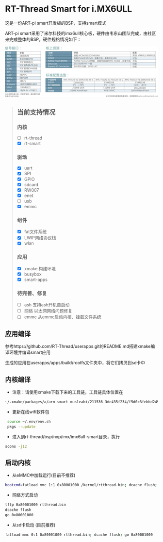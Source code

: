 # RT-Thread Smart for i.MX6ULL

这是一份ART-pi smart开发板的BSP，支持smart模式

ART-pi smart采用了米尔科技的imx6ull核心板，硬件由韦东山团队完成，由社区来完成整体的BSP。硬件规格情况如下：

![硬件资源](figures/hw_resources.png)

> ## 当前支持情况
> ### 内核
> * [ ]  rt-thread
> * [x]  rt-smart
> 
> ### 驱动
> * [x]  uart
> * [x]  SPI
> * [x]  GPIO
> * [x]  sdcard
> * [x]  RW007
> * [x]  enet
> * [ ]  usb
> * [x]  emmc
> 
> ### 组件
> * [x]  fat文件系统
> * [x]  LWIP网络协议栈
> * [x]  wlan
> 
> ### 应用
> * [x]  xmake 构建环境
> * [x]  busybox
> * [x]  smart-apps
> 
> ### 待完善、修复
> * [ ]  ash  支持ash开机自启动
> * [ ]  网络 以太网网络问题修复
> * [ ]  emmc 从emmc启动内核、挂载文件系统
 
## 应用编译

参考https://github.com/RT-Thread/userapps.git的README.md搭建xmake编译环境并编译smart应用

生成的应用在userapps/apps/build/rootfs文件夹中，将它们拷贝到sd卡中

## 内核编译

* 注意：请使用xmake下载下来的工具链，工具链具体位置在

```bash
~/.xmake/packages/a/arm-smart-musleabi/211536-3de435f234/f5d0c3febbd2497fa950eb569871a3c0
```

* 更新在线wifi软件包
```bash
 source ~/.env/env.sh 
 pkgs --update
 ```

* 进入到rt-thread/bsp/nxp/imx/imx6ull-smart目录，执行

```bash
scons -j12
```

## 启动内核

* 从eMMC中加载运行(目前不推荐)

```bash
bootcmd=fatload mmc 1:1 0x80001000 /kernel/rtthread.bin; dcache flush; go 0x80001000
```

* 网络方式启动

```bash
tftp 0x80001000 rtthread.bin
dcache flush
go 0x80001000
```

* 从sd卡启动 (目前推荐)

```bash
fatload mmc 0:1 0x80001000 rtthread.bin; dcache flush; go 0x80001000
```

